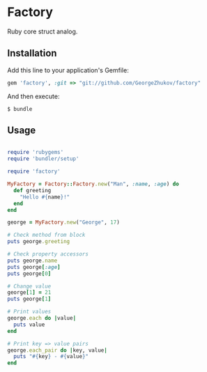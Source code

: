 # Factory

Ruby core struct analog.

## Installation

Add this line to your application's Gemfile:

```ruby
gem 'factory', :git => "git://github.com/GeorgeZhukov/factory"
```

And then execute:

    $ bundle

## Usage

```ruby

require 'rubygems'
require 'bundler/setup'

require 'factory'

MyFactory = Factory::Factory.new("Man", :name, :age) do
  def greeting
    "Hello #{name}!"
  end
end

george = MyFactory.new("George", 17)

# Check method from block
puts george.greeting

# Check property accessors
puts george.name
puts george[:age]
puts george[0]

# Change value
george[1] = 21
puts george[1]

# Print values
george.each do |value|
  puts value
end

# Print key => value pairs
george.each_pair do |key, value|
  puts "#{key} - #{value}"
end


```
